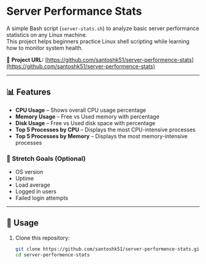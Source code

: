 # Server Performance Stats

A simple Bash script (`server-stats.sh`) to analyze basic server performance statistics on any Linux machine.  
This project helps beginners practice Linux shell scripting while learning how to monitor system health.

🔗 **Project URL:** [https://github.com/santoshk51/server-performence-stats](https://github.com/santoshk51/server-performence-stats)

---

## 📊 Features

- **CPU Usage** – Shows overall CPU usage percentage  
- **Memory Usage** – Free vs Used memory with percentage  
- **Disk Usage** – Free vs Used disk space with percentage  
- **Top 5 Processes by CPU** – Displays the most CPU-intensive processes  
- **Top 5 Processes by Memory** – Displays the most memory-intensive processes  

### 🔹 Stretch Goals (Optional)
- OS version
- Uptime
- Load average
- Logged in users
- Failed login attempts

---

## 🚀 Usage

1. Clone this repository:
   ```bash
   git clone https://github.com/santoshk51/server-performence-stats.git
   cd server-performence-stats
